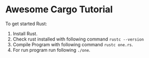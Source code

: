 # Awesome Cargo Tutorial
To get started Rust:
1. Install Rust.
2. Check rust installed with following command `rustc --version`
3. Compile Program with following command `rustc one.rs`.
4. For run program run following `./one`.

